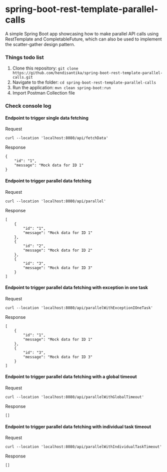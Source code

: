 # spring-boot-rest-template-parallel-calls

A simple Spring Boot app showcasing how to make parallel API calls using RestTemplate and CompletableFuture, which can
also be used to implement the scatter-gather design pattern.

### Things todo list

1. Clone this repository: `git clone https://github.com/hendisantika/spring-boot-rest-template-parallel-calls.git`
2. Navigate to the folder: `cd spring-boot-rest-template-parallel-calls`
3. Run the application: `mvn clean spring-boot:run`
4. Import Postman Collection file

### Check console log

#### Endpoint to trigger single data fetching

Request

```shell
curl --location 'localhost:8080/api/fetchData'
```

Response

```shell
{
    "id": "1",
    "message": "Mock data for ID 1"
}
```

#### Endpoint to trigger parallel data fetching

Request

```shell
curl --location 'localhost:8080/api/parallel'
```

Response

```shell
[
    {
        "id": "1",
        "message": "Mock data for ID 1"
    },
    {
        "id": "2",
        "message": "Mock data for ID 2"
    },
    {
        "id": "3",
        "message": "Mock data for ID 3"
    }
]
```

#### Endpoint to trigger parallel data fetching with exception in one task

Request

```shell
curl --location 'localhost:8080/api/parallelWithExceptionIOneTask'
```

Response

```shell
[
    {
        "id": "1",
        "message": "Mock data for ID 1"
    },
    {
        "id": "3",
        "message": "Mock data for ID 3"
    }
]
```

#### Endpoint to trigger parallel data fetching with a global timeout

Request

```shell
curl --location 'localhost:8080/api/parallelWithGlobalTimeout'
```

Response

```shell
[]
```

#### Endpoint to trigger parallel data fetching with individual task timeout

Request

```shell
curl --location 'localhost:8080/api/parallelWithIndividualTaskTimeout'
```

Response

```shell
[]
```
